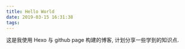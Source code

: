 ```yaml
---
title: Hello World
date: 2019-03-15 16:31:38
tags:
---
```


这是我使用 Hexo 与 github page 构建的博客, 计划分享一些学到的知识点.
